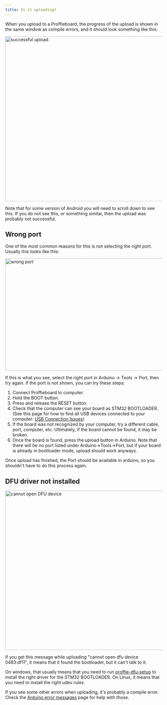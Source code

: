 ```yaml
---
title: Is it uploading?
---
```

When you upload to a Proffieboard, the progress of the upload is shown in the same window as compile errors, and it should look something like this:

<image src="/troubleshooting/images/successful_upload.png" width=686 height=531 alt="successful upload" />

Note that for some version of Android you will need to scroll down to see this. If you do not see this, or something similar, then the upload was probably not successful.


## Wrong port

One of the most common reasons for this is not selecting the right port. Usually this looks like this:

<image src="/troubleshooting/images/wrong_port.png" width=707 height=361 alt="wrong port" />

If this is what you see, select the right port in Arduino -> Tools -> Port, then try again. If the port is not shown, you can try these steps:

1. Connect Proffieboard to computer.
2. Hold the BOOT button.
3. Press and release the RESET button.
4. Check that the computer can see your board as STM32 BOOTLOADER. (See this page for how to find all USB devices connected to your computer: [USB Connection Issues](/troubleshooting/usb-connection-issues.html))
5. If the board was not recognized by your computer, try a different cable, port, computer, etc. Ultimately, if the board cannot be found, it may be broken.
6. Once the board is found, press the upload button in Arduino. Note that there will be no port listed under Arduino->Tools->Port, but if your board is already in bootloader mode, upload should work anyways.

Once upload has finished, the Port should be available in arduino, so you shouldn't have to do this process again.

## DFU driver not installed

<image src="/troubleshooting/images/cannot_open_dfu.png" width=699 height=513 alt="cannot open DFU device" />


If you get this message while uploading "cannot open dfu device 0483:df11", it means that it found the bootloader, but it can't talk to it.

On windows, that usually means that you need to run [proffie-dfu-setup](/tools/zadig.html) to install the right driver for the STM32 BOOTLOADER. On Linux, it means that you need to install the right udev rules.


If you see some other errors when uploading, it's probably a compile error. Check the [Arduino error messages](/troubleshooting/arduino-error-messages.html) page for help with those.


